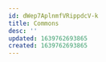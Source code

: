 ```yaml
---
id: dWep7AplnmfVRippdcV-k
title: Commons
desc: ''
updated: 1639762693865
created: 1639762693865
---
```


